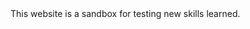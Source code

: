 <html>
  <title>
    Fresh Build
  </title>

<body>
  This website is a sandbox for testing new skills learned.
    </body>
  
  <style>
    <title>
     background-color: blue;
      text-color: red;
    </title>

    <body>
    background-color:red;
    text-color:blue
    </body>
  </style>
</html>
